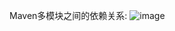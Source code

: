 Maven多模块之间的依赖关系:
![image](https://github.com/user-attachments/assets/ae203f6d-b157-4543-bf34-f583be38aeeb)

